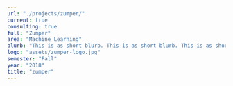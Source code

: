 ```yaml
---
url: "./projects/zumper/"
current: true
consulting: true
full: "Zumper"
area: "Machine Learning"
blurb: "This is as short blurb. This is as short blurb. This is as short blurb. This is as short blurb. This is as short blurb"
logo: "assets/zumper-logo.jpg"
semester: "Fall"
year: "2018"
title: "zumper"
---
```

